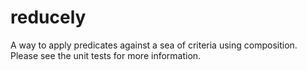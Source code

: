 reducely
========

A way to apply predicates against a sea of criteria using composition. Please see the unit tests for more information.